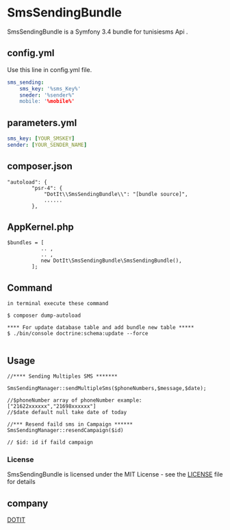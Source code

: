 # SmsSendingBundle

SmsSendingBundle is a Symfony 3.4 bundle for tunisiesms Api .

## config.yml

Use this line in config.yml file.

```yml
sms_sending:
    sms_key: '%sms_Key%'
    sneder: '%sender%"
    mobile: '%mobile%'
```

## parameters.yml

```yml
sms_key: [YOUR_SMSKEY]
sender: [YOUR_SENDER_NAME]
```
## composer.json
```
"autoload": {
        "psr-4": {
            "DotIt\\SmsSendingBundle\\": "[bundle source]",
            ......
        },
```
## AppKernel.php
```
$bundles = [
           .. ,
           .. ,
           new DotIt\SmsSendingBundle\SmsSendingBundle(),
        ];
```
## Command
```
in terminal execute these command

$ composer dump-autoload

**** For update database table and add bundle new table *****  
$ ./bin/console doctrine:schema:update --force


``` 
## Usage
```
//**** Sending Multiples SMS *******

SmsSendingManager::sendMultipleSms($phoneNumbers,$message,$date);

//$phoneNumber array of phoneNumber example: ["21622xxxxxx","21698xxxxxx"]
//$date default null take date of today 

//*** Resend faild sms in Campaign ******
SmsSendingManager::resendCampaign($id)

// $id: id if faild campaign 

```

### License

SmsSendingBundle is licensed under the MIT License - see the [LICENSE](LICENSE) file for details

## company

[DOTIT](http://www.dotit-corp.com/)
